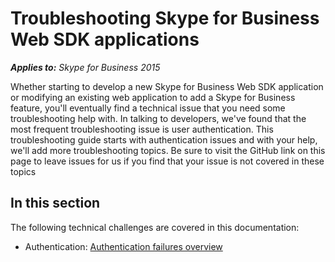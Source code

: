 # Troubleshooting Skype for Business Web SDK applications

_**Applies to:** Skype for Business 2015_


Whether starting to develop a new Skype for Business Web SDK application or modifying an existing web application to add
a Skype for Business feature, you'll eventually find a technical issue that you need some troubleshooting help with. In talking
to developers, we've found that the most frequent troubleshooting issue is user authentication. This troubleshooting guide starts
with authentication issues and with your help, we'll add more troubleshooting topics. Be sure to visit the GitHub link on this page
to leave issues for us if you find that your issue is not covered in these topics

## In this section
The following technical challenges are covered in this documentation:

- Authentication: [Authentication failures overview](./auth/AADAuthFailures.md)



